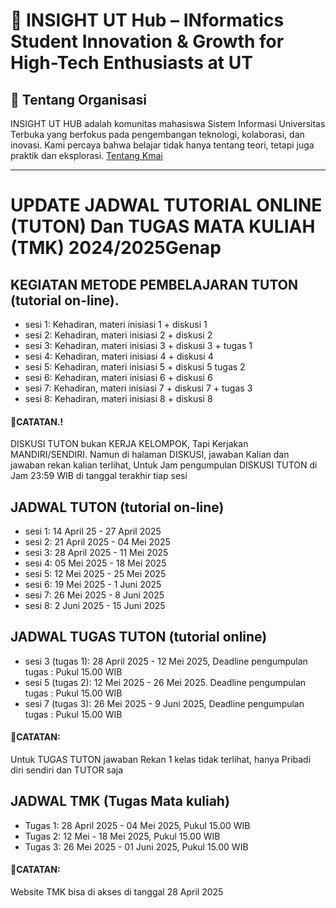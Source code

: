 # 🚀 INSIGHT UT Hub – INformatics Student Innovation & Growth for High-Tech Enthusiasts at UT

## 📌 Tentang Organisasi
INSIGHT UT HUB adalah komunitas mahasiswa Sistem Informasi Universitas Terbuka yang berfokus pada pengembangan teknologi, kolaborasi, dan inovasi. Kami percaya bahwa belajar tidak hanya tentang teori, tetapi juga praktik dan eksplorasi. [Tentang Kmai](about-us.md)

---

# UPDATE JADWAL TUTORIAL ONLINE (TUTON) Dan TUGAS MATA KULIAH (TMK) 2024/2025Genap

## KEGIATAN METODE PEMBELAJARAN TUTON (tutorial on-line).
- sesi 1: Kehadiran, materi inisiasi 1 + diskusi 1
- sesi 2: Kehadiran, materi inisiasi 2 + diskusi 2
- sesi 3: Kehadiran, materi inisiasi 3 + diskusi 3 + tugas 1
- sesi 4: Kehadiran, materi inisiasi 4 + diskusi 4
- sesi 5: Kehadiran, materi inisiasi 5 + diskusi 5 tugas 2
- sesi 6: Kehadiran, materi inisiasi 6 + diskusi 6
- sesi 7: Kehadiran, materi inisiasi 7 + diskusi 7 + tugas 3
- sesi 8: Kehadiran, materi inisiasi 8 + diskusi 8

#### 📌**CATATAN.!**
DISKUSI TUTON bukan KERJA KELOMPOK, Tapi Kerjakan MANDIRI/SENDIRI. Namun di halaman DISKUSI, jawaban Kalian dan jawaban rekan kalian terlihat, Untuk Jam pengumpulan DISKUSI TUTON di Jam 23:59 WIB di tanggal terakhir tiap sesi

## JADWAL TUTON (tutorial on-line)

- sesi 1: 14 April 25 - 27 April 2025
- sesi 2: 21 April 2025 - 04 Mei 2025
- sesi 3: 28 April 2025 - 11 Mei 2025
- sesi 4: 05 Mei 2025 - 18 Mei 2025
- sesi 5: 12 Mei 2025 - 25 Mei 2025
- sesi 6: 19 Mei 2025 - 1 Juni 2025
- sesi 7: 26 Mei 2025 - 8 Juni 2025
- sesi 8: 2 Juni 2025 - 15 Juni 2025

## JADWAL TUGAS TUTON (tutorial online)

- sesi 3 (tugas 1): 28 April 2025 - 12 Mei 2025, Deadline pengumpulan tugas : Pukul 15.00 WIB
- sesi 5 (tugas 2): 12 Mei 2025 - 26 Mei 2025. Deadline pengumpulan tugas : Pukul 15.00 WIB
- sesi 7 (tugas 3): 26 Mei 2025 - 9 Juni 2025, Deadline pengumpulan tugas : Pukul 15.00 WIB

#### 📌**CATATAN**: 
Untuk TUGAS TUTON jawaban Rekan 1 kelas tidak terlihat, hanya Pribadi diri sendiri dan TUTOR saja

## JADWAL TMK (Tugas Mata kuliah)
- Tugas 1: 28 April 2025 - 04 Mei 2025, Pukul 15.00 WIB
- Tugas 2: 12 Mei - 18 Mei 2025, Pukul 15.00 WIB
- Tugas 3: 26 Mei 2025 - 01 Juni 2025, Pukul 15.00 WIB

#### 📌**CATATAN**: 
Website TMK bisa di akses di tanggal 28 April 2025

